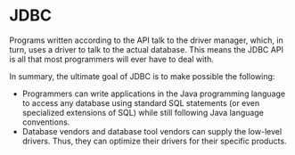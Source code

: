 # JDBC 

Programs written according to the API talk to the driver manager, 
which, in turn, uses a driver to talk to the actual database.
This means the JDBC API is all that most programmers will ever have to deal
with.

In summary, the ultimate goal of JDBC is to make possible the following:
- Programmers can write applications in the Java programming language to
access any database using standard SQL statements (or even specialized
extensions of SQL) while still following Java language conventions.
- Database vendors and database tool vendors can supply the low-level
drivers. Thus, they can optimize their drivers for their specific products.

